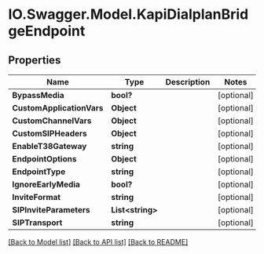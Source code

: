 # IO.Swagger.Model.KapiDialplanBridgeEndpoint
## Properties

Name | Type | Description | Notes
------------ | ------------- | ------------- | -------------
**BypassMedia** | **bool?** |  | [optional] 
**CustomApplicationVars** | **Object** |  | [optional] 
**CustomChannelVars** | **Object** |  | [optional] 
**CustomSIPHeaders** | **Object** |  | [optional] 
**EnableT38Gateway** | **string** |  | [optional] 
**EndpointOptions** | **Object** |  | [optional] 
**EndpointType** | **string** |  | [optional] 
**IgnoreEarlyMedia** | **bool?** |  | [optional] 
**InviteFormat** | **string** |  | [optional] 
**SIPInviteParameters** | **List&lt;string&gt;** |  | [optional] 
**SIPTransport** | **string** |  | [optional] 

[[Back to Model list]](../README.md#documentation-for-models) [[Back to API list]](../README.md#documentation-for-api-endpoints) [[Back to README]](../README.md)

